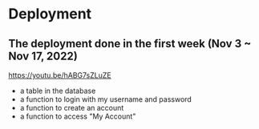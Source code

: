 # Deployment

## The deployment done in the first week (Nov 3 ~ Nov 17, 2022)
https://youtu.be/hABG7sZLuZE
- a table in the database
- a function to login with my username and password
- a function to create an account
- a function to access "My Account"
